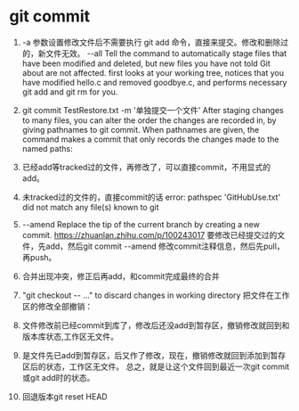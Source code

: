 # git commit

1. -a 参数设置修改文件后不需要执行 git add 命令，直接来提交。修改和删除过的，新文件无效。
--all
    Tell the command to automatically stage files that have been modified and deleted, but new files you have not told Git about are not affected.
    first looks at your working tree, notices that you have modified hello.c and removed goodbye.c, and performs necessary git add and git rm for you.

2. git commit TestRestore.txt -m '单独提交一个文件'
After staging changes to many files, you can alter the order the changes are recorded in, by giving pathnames to git commit. When pathnames are given, the command makes a commit that only records the changes made to the named paths:

3. 已经add等tracked过的文件，再修改了，可以直接commit，不用显式的add。

4. 未tracked过的文件的，直接commit的话 error: pathspec 'GitHubUse.txt' did not match any file(s) known to git

5. --amend
Replace the tip of the current branch by creating a new commit. 
https://zhuanlan.zhihu.com/p/100243017
要修改已经提交过的文件，先add，然后git commit --amend 修改commit注释信息，然后先pull，再push。

6. 合并出现冲突，修正后再add，和commit完成最终的合并

7. "git checkout -- <file>..." to discard changes in working directory
   把文件在工作区的修改全部撤销：
  1. 文件修改前已经commit到库了，修改后还没add到暂存区，撤销修改就回到和版本库状态,工作区无文件。
  2. 是文件先已add到暂存区，后又作了修改，现在，撤销修改就回到添加到暂存区后的状态，工作区无文件。
总之，就是让这个文件回到最近一次git commit或git add时的状态。

8. 回退版本git reset HEAD

